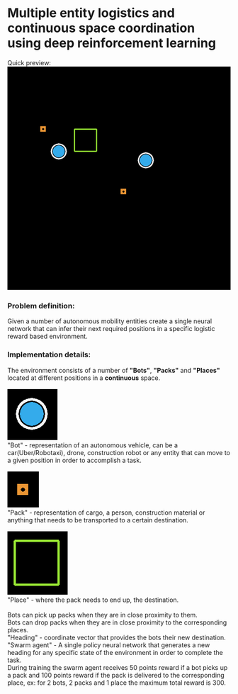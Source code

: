# Multiple entity logistics and continuous space coordination using deep reinforcement learning

Quick preview:<br />
![](evaluation_loop.gif)

### Problem definition:
Given a number of autonomous mobility entities create a single neural network that can infer their next required positions in a specific logistic reward based environment.<br />

### Implementation details:
The environment consists of a number of <strong>"Bots"</strong>, <strong>"Packs"</strong> and <strong>"Places"</strong> located at different positions in a <strong>continuous</strong> space.<br /><br />
![](bot.png)<br />
"Bot" - representation of an autonomous vehicle, can be a car(Uber/Robotaxi), drone, construction robot or any entity that can move to a given position in order to accomplish a task.<br /><br />
![](pack.png)<br />
"Pack" - representation of cargo, a person, construction material or anything that needs to be transported to a certain destination.<br /><br />
![](place.png)<br />
"Place" - where the pack needs to end up, the destination.<br /><br />
Bots can pick up packs when they are in close proximity to them.<br />
Bots can drop packs when they are in close proximity to the corresponding places.<br />
"Heading" - coordinate vector that provides the bots their new destination.<br />
"Swarm agent" - A single policy neural network that generates a new heading for any specific state of the environment in order to complete the task.<br />
During training the swarm agent receives 50 points reward if a bot picks up a pack and 100 points reward if the pack is delivered to the corresponding place, ex: for 2 bots, 2 packs and 1 place the maximum total reward is 300.<br />
